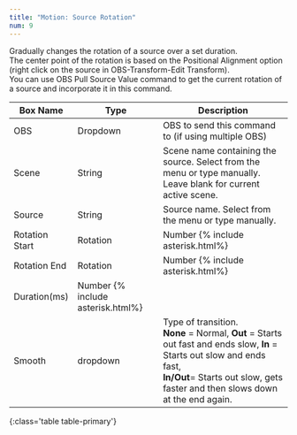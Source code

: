 ```yaml
---
title: "Motion: Source Rotation"
num: 9
---
```

Gradually changes the rotation of a source over a set duration.\
The center point of the rotation is based on the Positional Alignment option (right click on the source in OBS-Transform-Edit Transform).\
You can use OBS Pull Source Value command to get the current rotation of a source and incorporate it in this command.

| Box Name | Type | Description | 
|-------|--------|--------
|OBS|Dropdown|OBS to send this command to (if using multiple OBS)|
|Scene |	String	|Scene name containing the source. Select from the menu or type manually. Leave blank for current active scene.
|Source|	String|	Source name. Select from the menu or type manually. 
| Rotation Start | Rotation |	Number {% include asterisk.html%}|	Starting Rotation. 0-360
| Rotation End| Rotation |	Number {% include asterisk.html%}|	Final Rotation. 0-360
|Duration(ms) |	Number {% include asterisk.html%}|	|Duration of the transition in milliseconds
|Smooth|	dropdown |	Type of transition.<br/> **None** = Normal, **Out** = Starts out fast and ends slow, **In** = Starts out slow and ends fast,  <br/> **In/Out**= Starts out slow, gets faster and then slows down at the end again.
{:class='table table-primary'}









